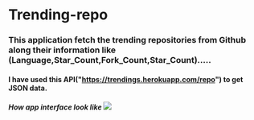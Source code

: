 # Trending-repo 

### This application fetch the trending repositories from Github along their information like (Language,Star_Count,Fork_Count,Star_Count).....

#### I have used this API("https://trendings.herokuapp.com/repo") to get JSON data.

##### How app interface look like  ![](https://whimsical.com/trending-repo-project-android-R6SigbLrwEYFJ2kno5pUF5)

